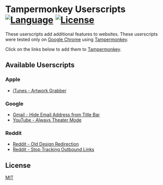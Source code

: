 # Tampermonkey Userscripts<br>[![Language](https://img.shields.io/badge/Language-JavaScript-f1e05a.svg)](https://developer.mozilla.org/en-US/docs/Web/JavaScript) [![License](https://img.shields.io/badge/License-MIT-blue.svg)](https://github.com/MrBukLau/tampermonkey-userscripts/blob/master/LICENSE.md)
These userscripts add additional features to websites. These userscripts were tested only on [Google Chrome](https://www.google.com/chrome/) using [Tampermonkey](https://chrome.google.com/webstore/detail/tampermonkey/dhdgffkkebhmkfjojejmpbldmpobfkfo).

Click on the links below to add them to [Tampermonkey](https://tampermonkey.net/).

## Available Userscripts
### Apple
* [iTunes - Artwork Grabber](https://github.com/MrBukLau/tampermonkey-userscripts/raw/master/javascripts/itunes_artwork_grabber.user.js)
### Google
* [Gmail - Hide Email Address from Title Bar](https://github.com/MrBukLau/tampermonkey-userscripts/raw/master/javascripts/hide_gmail.user.js)
* [YouTube - Always Theater Mode](https://github.com/MrBukLau/tampermonkey-userscripts/raw/master/javascripts/youtube_always_theater_mode.user.js)
### Reddit
* [Reddit - Old Design Redirection](https://github.com/MrBukLau/tampermonkey-userscripts/raw/master/javascripts/reddit_old_design_redirection.user.js)
* [Reddit - Stop Tracking Outbound Links](https://github.com/MrBukLau/tampermonkey-userscripts/raw/master/javascripts/reddit_stop_tracking_outbound_links.user.js)

## License
[MIT](https://github.com/MrBukLau/tampermonkey-userscripts/blob/master/LICENSE.md)
